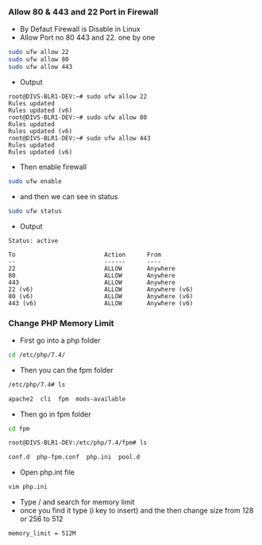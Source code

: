 ### Allow 80 & 443 and 22 Port in Firewall

- By Defaut Firewall is Disable in Linux
- Allow Port no 80 443 and 22. one by one
```bash
sudo ufw allow 22
sudo ufw allow 80
sudo ufw allow 443
```
- Output
```
root@DIVS-BLR1-DEV:~# sudo ufw allow 22
Rules updated
Rules updated (v6)
root@DIVS-BLR1-DEV:~# sudo ufw allow 80
Rules updated
Rules updated (v6)
root@DIVS-BLR1-DEV:~# sudo ufw allow 443
Rules updated
Rules updated (v6)
```
- Then enable firewall
```bash
sudo ufw enable
```
- and then we can see in status
```bash
sudo ufw status 
```
- Output
```
Status: active

To                         Action      From
--                         ------      ----
22                         ALLOW       Anywhere                  
80                         ALLOW       Anywhere                  
443                        ALLOW       Anywhere                  
22 (v6)                    ALLOW       Anywhere (v6)             
80 (v6)                    ALLOW       Anywhere (v6)             
443 (v6)                   ALLOW       Anywhere (v6)
```

### Change PHP Memory Limit

- First go into a php folder
```bash
cd /etc/php/7.4/
```
- Then you can the fpm folder
```bash
/etc/php/7.4# ls

apache2  cli  fpm  mods-available
```
- Then  go in fpm folder
```bash
cd fpm

root@DIVS-BLR1-DEV:/etc/php/7.4/fpm# ls

conf.d  php-fpm.conf  php.ini  pool.d
```
- Open php.int file
```bash
vim php.ini
```
- Type  / and search for memory limit
- once you find it type (i key to insert) and the then change  size from 128 or 256 to 512
```bash
memory_limit = 512M
```
